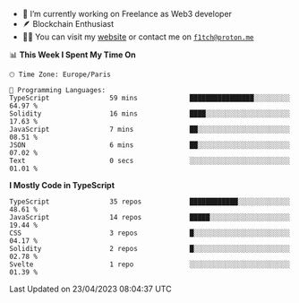 - 🔭 I’m currently working on Freelance as Web3 developer
- 🪶 Blockchain Enthusiast
- 👨‍💻 You can visit my [website](https://f1tch.xyz) or contact me on [`f1tch@proton.me`](mailto:f1tch@proton.me)

<!--START_SECTION:waka-->
📊 **This Week I Spent My Time On** 

```text
🕑︎ Time Zone: Europe/Paris

💬 Programming Languages: 
TypeScript               59 mins             ████████████████░░░░░░░░░   64.97 % 
Solidity                 16 mins             ████░░░░░░░░░░░░░░░░░░░░░   17.63 % 
JavaScript               7 mins              ██░░░░░░░░░░░░░░░░░░░░░░░   08.51 % 
JSON                     6 mins              ██░░░░░░░░░░░░░░░░░░░░░░░   07.02 % 
Text                     0 secs              ░░░░░░░░░░░░░░░░░░░░░░░░░   01.01 % 
```

**I Mostly Code in TypeScript** 

```text
TypeScript               35 repos            ████████████░░░░░░░░░░░░░   48.61 % 
JavaScript               14 repos            █████░░░░░░░░░░░░░░░░░░░░   19.44 % 
CSS                      3 repos             █░░░░░░░░░░░░░░░░░░░░░░░░   04.17 % 
Solidity                 2 repos             █░░░░░░░░░░░░░░░░░░░░░░░░   02.78 % 
Svelte                   1 repo              ░░░░░░░░░░░░░░░░░░░░░░░░░   01.39 % 
```




 Last Updated on 23/04/2023 08:04:37 UTC
<!--END_SECTION:waka-->
